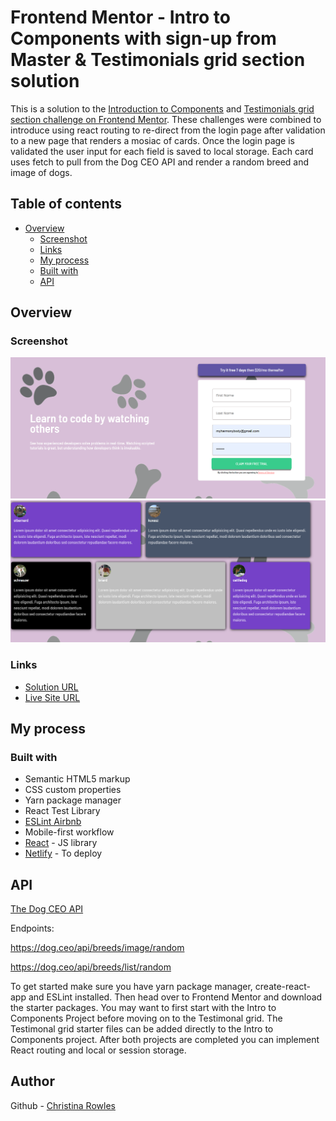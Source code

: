 # Frontend Mentor - Intro to Components with sign-up from Master & Testimonials grid section solution

This is a solution to the [Introduction to Components](https://www.frontendmentor.io/challenges/intro-component-with-signup-form-5cf91bd49edda32581d28fd1) and
[Testimonials grid section challenge on Frontend Mentor](https://www.frontendmentor.io/challenges/testimonials-grid-section-Nnw6J7Un7). These challenges were combined to introduce using react routing to re-direct from the login page after validation to a new page that renders a mosiac of cards. Once the login page is validated the user input for each field is saved to local storage.  Each card uses fetch to pull from the Dog CEO API and render a random breed and image of dogs. 

## Table of contents

- [Overview](#overview)
  - [Screenshot](#screenshot)
  - [Links](#links)
  - [My process](#my-process)
  - [Built with](#built-with)
  - [API](#api)



## Overview


### Screenshot

![](https://raw.githubusercontent.com/cmrowles89/intro-components-with-signup-from-master/master/src/Styles/images2/loginscreenshot.PNG)
![](https://raw.githubusercontent.com/cmrowles89/intro-components-with-signup-from-master/master/src/Styles/images2/articlepage.PNG)


### Links

- [Solution URL](https://github.com/cmrowles89/intro-components-with-signup-from-master)
- [Live Site URL](https://apprencticechallenge1and2.netlify.app/)

## My process

### Built with

- Semantic HTML5 markup
- CSS custom properties
- Yarn package manager
- React Test Library
- [ESLint Airbnb](https://elint.org)
- Mobile-first workflow
- [React](https://reactjs.org/) - JS library
- [Netlify](https://www.netlify.com/) - To deploy

## API

[The Dog CEO API](https://dog.ceo/dog-api/)

Endpoints:

https://dog.ceo/api/breeds/image/random

https://dog.ceo/api/breeds/list/random


To get started make sure you have yarn package manager, create-react-app and ESLint installed. Then head over to Frontend Mentor and download the starter packages. You may want to first start with the Intro to Components Project before moving on to the Testimonal grid. The Testimonal grid starter files can be added directly to the Intro to Components project. After both projects are completed you can implement React routing and local or session storage.

## Author

Github - [Christina Rowles](https://github.com/crowles89)











